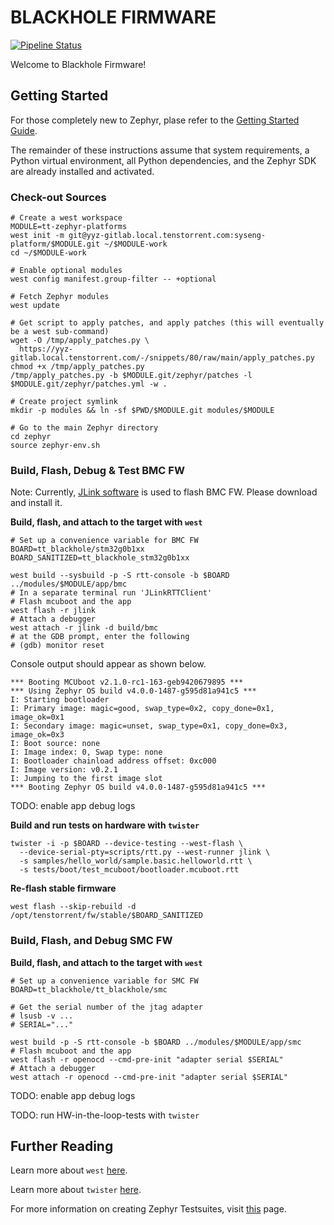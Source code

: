 # BLACKHOLE FIRMWARE

[![Pipeline Status](https://yyz-gitlab.local.tenstorrent.com/syseng-platform/tt-zephyr-platforms/badges/main/pipeline.svg)](https://yyz-gitlab.local.tenstorrent.com/syseng-platform/tt-zephyr-platforms/-/pipelines)

Welcome to Blackhole Firmware!

## Getting Started

For those completely new to Zephyr, plase refer to the
[Getting Started Guide](https://docs.zephyrproject.org/latest/develop/getting_started/index.html).

The remainder of these instructions assume that system requirements, a Python virtual environment,
all Python dependencies, and the Zephyr SDK are already installed and activated.

### Check-out Sources

```shell
# Create a west workspace
MODULE=tt-zephyr-platforms
west init -m git@yyz-gitlab.local.tenstorrent.com:syseng-platform/$MODULE.git ~/$MODULE-work
cd ~/$MODULE-work

# Enable optional modules
west config manifest.group-filter -- +optional

# Fetch Zephyr modules
west update

# Get script to apply patches, and apply patches (this will eventually be a west sub-command)
wget -O /tmp/apply_patches.py \
  https://yyz-gitlab.local.tenstorrent.com/-/snippets/80/raw/main/apply_patches.py
chmod +x /tmp/apply_patches.py
/tmp/apply_patches.py -b $MODULE.git/zephyr/patches -l $MODULE.git/zephyr/patches.yml -w .

# Create project symlink
mkdir -p modules && ln -sf $PWD/$MODULE.git modules/$MODULE

# Go to the main Zephyr directory
cd zephyr
source zephyr-env.sh
```

### Build, Flash, Debug & Test BMC FW

Note: Currently, [JLink software](https://www.segger.com/downloads/jlink/) is used to flash BMC FW.
Please download and install it.

**Build, flash, and attach to the target with `west`**
```shell
# Set up a convenience variable for BMC FW
BOARD=tt_blackhole/stm32g0b1xx
BOARD_SANITIZED=tt_blackhole_stm32g0b1xx

west build --sysbuild -p -S rtt-console -b $BOARD ../modules/$MODULE/app/bmc
# In a separate terminal run 'JLinkRTTClient'
# Flash mcuboot and the app
west flash -r jlink
# Attach a debugger
west attach -r jlink -d build/bmc
# at the GDB prompt, enter the following
# (gdb) monitor reset
```

Console output should appear as shown below.
```shell
*** Booting MCUboot v2.1.0-rc1-163-geb9420679895 ***
*** Using Zephyr OS build v4.0.0-1487-g595d81a941c5 ***
I: Starting bootloader
I: Primary image: magic=good, swap_type=0x2, copy_done=0x1, image_ok=0x1
I: Secondary image: magic=unset, swap_type=0x1, copy_done=0x3, image_ok=0x3
I: Boot source: none
I: Image index: 0, Swap type: none
I: Bootloader chainload address offset: 0xc000
I: Image version: v0.2.1
I: Jumping to the first image slot
*** Booting Zephyr OS build v4.0.0-1487-g595d81a941c5 ***
```

TODO: enable app debug logs

**Build and run tests on hardware with `twister`**
```shell
twister -i -p $BOARD --device-testing --west-flash \
  --device-serial-pty=scripts/rtt.py --west-runner jlink \
  -s samples/hello_world/sample.basic.helloworld.rtt \
  -s tests/boot/test_mcuboot/bootloader.mcuboot.rtt
```

**Re-flash stable firmware**
```shell
west flash --skip-rebuild -d /opt/tenstorrent/fw/stable/$BOARD_SANITIZED
```

### Build, Flash, and Debug SMC FW

**Build, flash, and attach to the target with `west`**
```shell
# Set up a convenience variable for SMC FW
BOARD=tt_blackhole/tt_blackhole/smc

# Get the serial number of the jtag adapter
# lsusb -v ...
# SERIAL="..."

west build -p -S rtt-console -b $BOARD ../modules/$MODULE/app/smc
# Flash mcuboot and the app
west flash -r openocd --cmd-pre-init "adapter serial $SERIAL"
# Attach a debugger
west attach -r openocd --cmd-pre-init "adapter serial $SERIAL"
```

TODO: enable app debug logs

TODO: run HW-in-the-loop-tests with `twister`

## Further Reading

Learn more about `west`
[here](https://docs.zephyrproject.org/latest/develop/west/index.html).

Learn more about `twister`
[here](https://docs.zephyrproject.org/latest/develop/test/twister.html).

For more information on creating Zephyr Testsuites, visit
[this](https://docs.zephyrproject.org/latest/develop/test/ztest.html) page.
